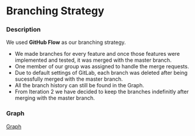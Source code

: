 # Branching Strategy 
### Description 
We used **GitHub Flow** as our branching strategy.
* We made branches for every feature and once those features were implemented and tested, it was merged with the master branch.
* One member of our group was assigned to handle the merge requests.
* Due to default settings of GitLab, each branch was deleted after being sucessfully merged with the master branch.
* All the branch history can still be found in the Graph. 
* From Iteration 2 we have decided to keep the branches indefinitly after merging with the master branch.


### Graph
[Graph](https://code.cs.umanitoba.ca/3350-winter-2021-a02/group-12/good-habits-a02-12/-/network/master)